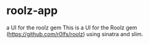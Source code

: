 # roolz-app
a UI for the roolz gem
This is a UI for the Roolz gem (https://github.com/r0lfs/roolz) using sinatra and slim. 
